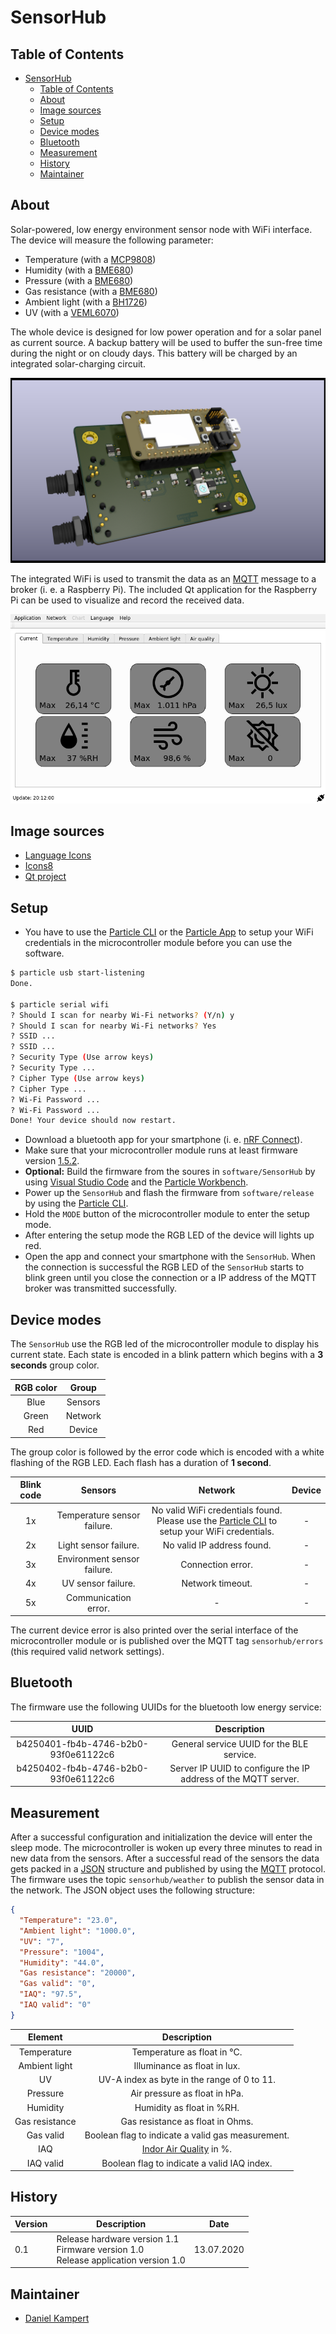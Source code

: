 # SensorHub

## Table of Contents

- [SensorHub](#sensorhub)
  - [Table of Contents](#table-of-contents)
  - [About](#about)
  - [Image sources](#image-sources)
  - [Setup](#setup)
  - [Device modes](#device-modes)
  - [Bluetooth](#bluetooth)
  - [Measurement](#measurement)
  - [History](#history)
  - [Maintainer](#maintainer)

## About

Solar-powered, low energy environment sensor node with WiFi interface. The device will measure the following parameter:

- Temperature (with a [MCP9808](http://ww1.microchip.com/downloads/en/DeviceDoc/25095A.pdf))
- Humidity (with a [BME680](https://www.bosch-sensortec.com/media/boschsensortec/downloads/datasheets/bst-bme680-ds001.pdf))
- Pressure (with a [BME680](https://www.bosch-sensortec.com/media/boschsensortec/downloads/datasheets/bst-bme680-ds001.pdf))
- Gas resistance (with a [BME680](https://www.bosch-sensortec.com/media/boschsensortec/downloads/datasheets/bst-bme680-ds001.pdf))
- Ambient light (with a [BH1726](https://fscdn.rohm.com/en/products/databook/datasheet/ic/sensor/light/bh1726nuc-e.pdf))
- UV (with a [VEML6070](https://www.vishay.com/docs/84277/veml6070.pdf))

The whole device is designed for low power operation and for a solar panel as current source. A backup battery will be used to buffer the sun-free time during the night or on cloudy days.
This battery will be charged by an integrated solar-charging circuit.

![Overview](docs/img/SensorHub.png)

The integrated WiFi is used to transmit the data as an [MQTT](http://mqtt.org/) message to a broker (i. e. a Raspberry Pi). The included Qt application for the Raspberry Pi can be used to visualize and record the received data.

![Application](docs/img/Application.png)

## Image sources

- [Language Icons](https://www.iconfinder.com/iconsets/flags_gosquared)
- [Icons8](https://icons8.com/icon/set/database/material)
- [Qt project](https://www.qt.io/blog/2016/06/20/introducing-new-built-with-qt-logo)

## Setup

- You have to use the [Particle CLI](https://docs.particle.io/reference/developer-tools/cli/) or the [Particle App](https://play.google.com/store/apps/details?id=io.particle.android.app&hl=de) to setup your WiFi credentials in the microcontroller module before you can use the software.

```bash
$ particle usb start-listening
Done.

$ particle serial wifi
? Should I scan for nearby Wi-Fi networks? (Y/n) y
? Should I scan for nearby Wi-Fi networks? Yes
? SSID ...
? SSID ...
? Security Type (Use arrow keys)
? Security Type ...
? Cipher Type (Use arrow keys)
? Cipher Type ...
? Wi-Fi Password ...
? Wi-Fi Password ...
Done! Your device should now restart.
```

- Download a bluetooth app for your smartphone (i. e. [nRF Connect](https://play.google.com/store/apps/details?id=no.nordicsemi.android.mcp&hl=de)).
- Make sure that your microcontroller module runs at least firmware version [1.5.2](https://github.com/particle-iot/device-os/releases/tag/v1.5.2).
- **Optional:** Build the firmware from the soures in `software/SensorHub` by using [Visual Studio Code](https://code.visualstudio.com/) and the [Particle Workbench](https://www.particle.io/workbench/).
- Power up the `SensorHub` and flash the firmware from `software/release` by using the [Particle CLI](https://docs.particle.io/tutorials/developer-tools/cli/#flashing-over-serial-for-the-electron).
- Hold the `MODE` button of the microcontroller module to enter the setup mode.
- After entering the setup mode the RGB LED of the device will lights up red.
- Open the app and connect your smartphone with the `SensorHub`. When the connection is successful the RGB LED of the `SensorHub` starts to blink green until you close the connection or a IP address of the MQTT broker was transmitted successfully.

## Device modes

The `SensorHub` use the RGB led of the microcontroller module to display his current state. Each state is encoded in a blink pattern which begins with a **3 seconds** group color.

| **RGB color** | **Group** |
|:-------------:|:---------:|
| Blue          | Sensors   |
| Green         | Network   |
| Red           | Device    |

The group color is followed by the error code which is encoded with a white flashing of the RGB LED. Each flash has a duration of **1 second**.

| **Blink code** | **Sensors** | **Network** | **Device** |
|:--------------:|:------------------------------------------:|:-----------:|:-----------:|
| 1x             | Temperature sensor failure. | No valid WiFi credentials found. <br> Please use the [Particle CLI](https://docs.particle.io/reference/developer-tools/cli/) to setup your WiFi credentials. | - |
| 2x             | Light sensor failure. | No valid IP address found. | - |
| 3x             | Environment sensor failure. | Connection error. | - |
| 4x             | UV sensor failure. | Network timeout. | - |
| 5x             | Communication error. | - | - |

The current device error is also printed over the serial interface of the microcontroller module or is published over the MQTT tag `sensorhub/errors` (this required valid network settings).

## Bluetooth

The firmware use the following UUIDs for the bluetooth low energy service:

| **UUID** | **Description** |
|:------------------------------------:|:---------:|
| b4250401-fb4b-4746-b2b0-93f0e61122c6 | General service UUID for the BLE service. |
| b4250402-fb4b-4746-b2b0-93f0e61122c6 | Server IP UUID to configure the IP address of the MQTT server. |

## Measurement

After a successful configuration and initialization the device will enter the sleep mode. The microcontroller is woken up every three minutes to read in new data from the sensors. After a successful read of the
sensors the data gets packed in a [JSON](https://www.json.org/json-en.html) structure and published by using the [MQTT](http://mqtt.org/) protocol. The firmware uses the topic `sensorhub/weather` to publish the sensor data in the network.
The JSON object uses the following structure:

```json
{
  "Temperature": "23.0",
  "Ambient light": "1000.0",
  "UV": "7",
  "Pressure": "1004",
  "Humidity": "44.0",
  "Gas resistance": "20000",
  "Gas valid": "0",
  "IAQ": "97.5",
  "IAQ valid": "0"
}
```

| **Element**    | **Description** |
|:--------------:|:---------------:|
| Temperature    | Temperature as float in °C. |
| Ambient light  | Illuminance as float in lux. |
| UV             | UV-A index as byte in the range of 0 to 11. |
| Pressure       | Air pressure as float in hPa. |
| Humidity       | Humidity as float in %RH. |
| Gas resistance | Gas resistance as float in Ohms. |
| Gas valid      | Boolean flag to indicate a valid gas measurement. |
| IAQ            | [Indor Air Quality](https://en.wikipedia.org/wiki/Indoor_air_quality) in %. |
| IAQ valid      | Boolean flag to indicate a valid IAQ index. |

## History

| **Version**   | **Description** | **Date**   |
|-------------|---------------------------------------------|----------|
| 0.1           | Release hardware version 1.1 <br> Firmware version 1.0 <br> Release application version 1.0               | 13.07.2020 |

## Maintainer

- [Daniel Kampert](mailto:DanielKampert@kampis-elektroecke.de)
